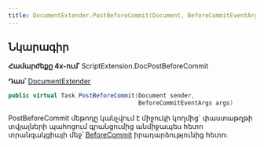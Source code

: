 ```yaml
---
title: DocumentExtender.PostBeforeCommit(Document, BeforeCommitEventArgs) մեթոդ
---
```


## Նկարագիր

**Համարժեքը 4x-ում՝** ScriptExtension.DocPostBeforeCommit

**Դաս՝** [DocumentExtender](../document_extender.md)

```c#
public virtual Task PostBeforeCommit(Document sender, 
                                     BeforeCommitEventArgs args)
```

PostBeforeCommit մեթոդը կանչվում է միջուկի կողմից` փաստաթղթի տվյալների պահոցում գրանցումից անմիջապես հետո տրանզակցիայի մեջ՝ [BeforeCommit](https://armsoft.github.io/as4x-docs/HTM/ProgrGuide/ScriptProcs/BeforeCommit.html) իրադարձությունից հետո։

